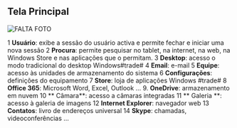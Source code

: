 ﻿## Tela Principal
![FALTA FOTO](http://static.energysistem.com/images/manuals/39922/5416ee6a0b430.jpg)

1 **Usuário**: exibe a sessão do usuário activa e permite fechar e iniciar uma nova sessão 
2 **Procura**: permite pesquisar no tablet, 
na internet, na web, na Windows Store e nas aplicações que o permitam. 
3 **Desktop**: acesso o modo tradicional do desktop Windows#trade#
4 **Email**: e-mail 
5 **Equipe**: acesso às unidades de armazenamento do sistema 
6 **Configurações**: definições do equipamento 
7 **Store**: loja de aplicações Windows #trade# 
8 **Office 365**: Microsoft Word, Excel, Outlook ... 
9. **OneDrive**: armazenamento em nuvem 
10 ** Câmara**: acesso a câmaras integradas 
11 ** Galeria **: acesso à galeria de imagens 
12 **Internet Explorer**: navegador web
13 **Contatos**: livro de endereços universal 
14 **Skype**: chamadas, videoconferências ... 

